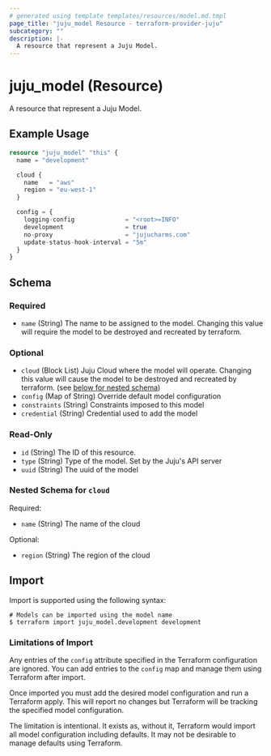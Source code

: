 ```yaml
---
# generated using template templates/resources/model.md.tmpl
page_title: "juju_model Resource - terraform-provider-juju"
subcategory: ""
description: |-
  A resource that represent a Juju Model.
---
```


# juju_model (Resource)

A resource that represent a Juju Model.

## Example Usage
```terraform
resource "juju_model" "this" {
  name = "development"

  cloud {
    name   = "aws"
    region = "eu-west-1"
  }

  config = {
    logging-config              = "<root>=INFO"
    development                 = true
    no-proxy                    = "jujucharms.com"
    update-status-hook-interval = "5m"
  }
}
```

<!-- schema generated by tfplugindocs -->
## Schema

### Required

- `name` (String) The name to be assigned to the model. Changing this value will require the model to be destroyed and recreated by terraform.

### Optional

- `cloud` (Block List) Juju Cloud where the model will operate. Changing this value will cause the model to be destroyed and recreated by terraform. (see [below for nested schema](#nestedblock--cloud))
- `config` (Map of String) Override default model configuration
- `constraints` (String) Constraints imposed to this model
- `credential` (String) Credential used to add the model

### Read-Only

- `id` (String) The ID of this resource.
- `type` (String) Type of the model. Set by the Juju's API server
- `uuid` (String) The uuid of the model

<a id="nestedblock--cloud"></a>
### Nested Schema for `cloud`

Required:

- `name` (String) The name of the cloud

Optional:

- `region` (String) The region of the cloud

## Import

Import is supported using the following syntax:

```shell
# Models can be imported using the model name
$ terraform import juju_model.development development
```

### Limitations of Import

Any entries of the `config` attribute specified in the Terraform configuration are ignored. You can add entries to the `config` map and manage them using Terraform after import.

Once imported you must add the desired model configuration and run a Terraform apply. This will report no changes but Terraform will be tracking the specified model configuration.

The limitation is intentional. It exists as, without it, Terraform would import all model configuration including defaults. It may not be desirable to manage defaults using Terraform.

